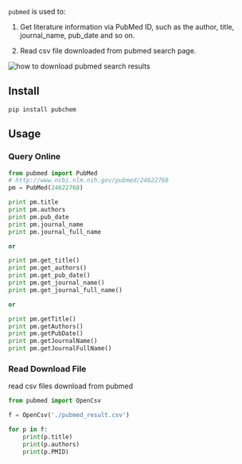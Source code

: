 `pubmed` is used to: 

1. Get literature information via PubMed ID, such as the author, title, journal_name, pub_date and so on.

2. Read csv file downloaded from pubmed search page.

![how to download pubmed search results](https://raw.githubusercontent.com/twz915/pubmed/master/docs/pubmed_results.png)


## Install
    pip install pubchem

## Usage
### Query Online
```python
from pubmed import PubMed
# http://www.ncbi.nlm.nih.gov/pubmed/24622768
pm = PubMed(24622768)

print pm.title
print pm.authors
print pm.pub_date
print pm.journal_name
print pm.journal_full_name

or

print pm.get_title()
print pm.get_authors()
print pm.get_pub_date()
print pm.get_journal_name()
print pm.get_journal_full_name()

or

print pm.getTitle()
print pm.getAuthors()
print pm.getPubDate()
print pm.getJournalName()
print pm.getJournalFullName()
```
### Read Download File
read csv files download from pubmed
```python
from pubmed import OpenCsv

f = OpenCsv('./pubmed_result.csv')

for p in f:
    print(p.title)
    print(p.authors)
    print(p.PMID)
```